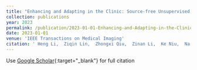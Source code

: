 ```yaml
---
title: "Enhancing and Adapting in the Clinic: Source-free Unsupervised Domain Adaptation for Medical Image Enhancement"
collection: publications
year: 2023
permalink: /publication/2023-01-01-Enhancing-and-Adapting-in-the-Clinic-Source-free-Unsupervised-Domain-Adaptation-for-Medical-Image-Enhancement
date: 2023-01-01
venue: 'IEEE Transactions on Medical Imaging'
citation: ' Heng Li,  Ziqin Lin,  Zhongxi Qiu,  Zinan Li,  Ke Niu,  Na Guo,  Huazhu Fu,  <b>Yan Hu</b>,  Jiang Liu, &quot;Enhancing and Adapting in the Clinic: Source-free Unsupervised Domain Adaptation for Medical Image Enhancement.&quot; IEEE Transactions on Medical Imaging, 2023.'
---
```

Use [Google Scholar](https://scholar.google.com/scholar?q=Enhancing+and+Adapting+in+the+Clinic:+Source+free+Unsupervised+Domain+Adaptation+for+Medical+Image+Enhancement){:target="_blank"} for full citation